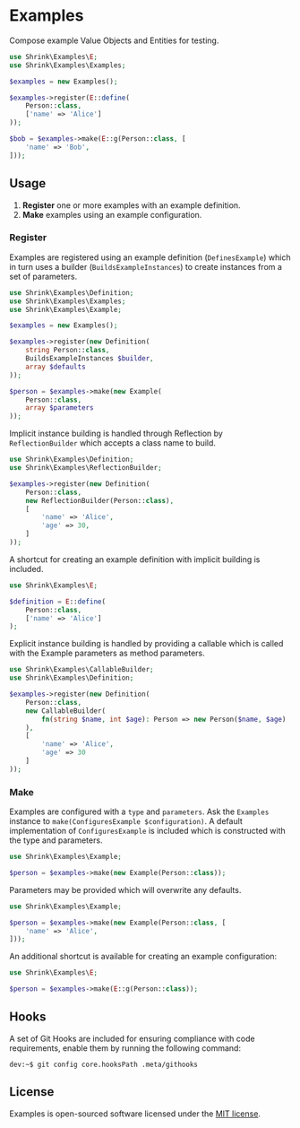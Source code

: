 # Examples

Compose example Value Objects and Entities for testing.

```php
use Shrink\Examples\E;
use Shrink\Examples\Examples;

$examples = new Examples();

$examples->register(E::define(
    Person::class,
    ['name' => 'Alice']
));

$bob = $examples->make(E::g(Person::class, [
    'name' => 'Bob',
]));
```

## Usage

1. **Register** one or more examples with an example definition.
2. **Make** examples using an example configuration.

### Register

Examples are registered using an example definition (`DefinesExample`) which in
turn uses a builder (`BuildsExampleInstances`) to create instances from a set
of parameters.

```php
use Shrink\Examples\Definition;
use Shrink\Examples\Examples;
use Shrink\Examples\Example;

$examples = new Examples();

$examples->register(new Definition(
    string Person::class,
    BuildsExampleInstances $builder,
    array $defaults
));

$person = $examples->make(new Example(
    Person::class,
    array $parameters
));
```

Implicit instance building is handled through Reflection by `ReflectionBuilder`
which accepts a class name to build.

```php
use Shrink\Examples\Definition;
use Shrink\Examples\ReflectionBuilder;

$examples->register(new Definition(
    Person::class,
    new ReflectionBuilder(Person::class),
    [
        'name' => 'Alice',
        'age' => 30,
    ]
));
```

A shortcut for creating an example definition with implicit building is
included.

```php
use Shrink\Examples\E;

$definition = E::define(
    Person::class,
    ['name' => 'Alice']
);
```

Explicit instance building is handled by providing a callable which is called
with the Example parameters as method parameters.

```php
use Shrink\Examples\CallableBuilder;
use Shrink\Examples\Definition;

$examples->register(new Definition(
    Person::class,
    new CallableBuilder(
        fn(string $name, int $age): Person => new Person($name, $age)
    ),
    [
        'name' => 'Alice',
        'age' => 30
    ]
));
```

### Make

Examples are configured with a `type` and `parameters`. Ask the `Examples`
instance to `make(ConfiguresExample $configuration)`. A default implementation
of `ConfiguresExample` is included which is constructed with the type and
parameters.

```php
use Shrink\Examples\Example;

$person = $examples->make(new Example(Person::class));
```

Parameters may be provided which will overwrite any defaults.

```php
use Shrink\Examples\Example;

$person = $examples->make(new Example(Person::class, [
    'name' => 'Alice',
]));
```

An additional shortcut is available for creating an example configuration:

```php
use Shrink\Examples\E;

$person = $examples->make(E::g(Person::class));
```

## Hooks

A set of Git Hooks are included for ensuring compliance with code requirements,
enable them by running the following command:

```console
dev:~$ git config core.hooksPath .meta/githooks
```

## License

Examples is open-sourced software licensed under the [MIT license][mit-license].

[mit-license]: https://choosealicense.com/licenses/mit/
